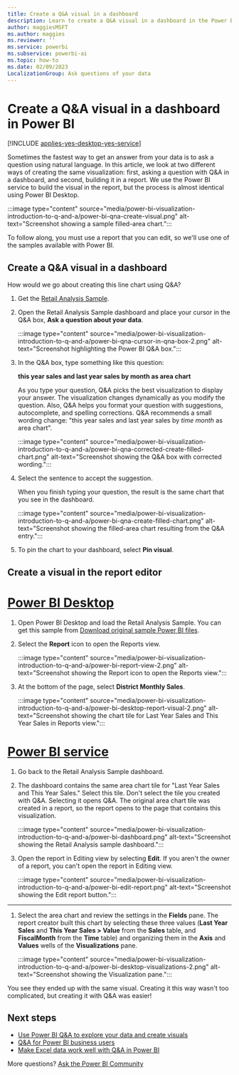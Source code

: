 ```yaml
---
title: Create a Q&A visual in a dashboard
description: Learn to create a Q&A visual in a dashboard in the Power BI service by using the Retail Analysis sample.
author: maggiesMSFT
ms.author: maggies
ms.reviewer: ''
ms.service: powerbi
ms.subservice: powerbi-ai
ms.topic: how-to
ms.date: 02/09/2023
LocalizationGroup: Ask questions of your data
---
```


# Create a Q&A visual in a dashboard in Power BI

[!INCLUDE [applies-yes-desktop-yes-service](../includes/applies-yes-desktop-yes-service.md)]

Sometimes the fastest way to get an answer from your data is to ask a question using natural language. In this article, we look at two different ways of creating the same visualization: first, asking a question with Q&A in a dashboard, and second, building it in a report. We use the Power BI service to build the visual in the report, but the process is almost identical using Power BI Desktop.

:::image type="content" source="media/power-bi-visualization-introduction-to-q-and-a/power-bi-qna-create-visual.png" alt-text="Screenshot showing a sample filled-area chart.":::

To follow along, you must use a report that you can edit, so we'll use one of the samples available with Power BI.

## Create a Q&A visual in a dashboard

How would we go about creating this line chart using Q&A?

1. Get the [Retail Analysis Sample](/power-bi/create-reports/sample-retail-analysis).

1. Open the Retail Analysis Sample dashboard and place your cursor in the Q&A box, **Ask a question about your data**.

    :::image type="content" source="media/power-bi-visualization-introduction-to-q-and-a/power-bi-qna-cursor-in-qna-box-2.png" alt-text="Screenshot highlighting the Power BI Q&A box.":::

1. In the Q&A box, type something like this question:

    **this year sales and last year sales by month as area chart**

    As you type your question, Q&A picks the best visualization to display your answer. The visualization changes dynamically as you modify the question. Also, Q&A helps you format your question with suggestions, autocomplete, and spelling corrections. Q&A recommends a small wording change: "this year sales and last year sales by *time month* as area chart".

    :::image type="content" source="media/power-bi-visualization-introduction-to-q-and-a/power-bi-qna-corrected-create-filled-chart.png" alt-text="Screenshot showing the Q&A box with corrected wording.":::

1. Select the sentence to accept the suggestion.

   When you finish typing your question, the result is the same chart that you see in the dashboard.

   :::image type="content" source="media/power-bi-visualization-introduction-to-q-and-a/power-bi-qna-create-filled-chart.png" alt-text="Screenshot showing the filled-area chart resulting from the Q&A entry.":::

1. To pin the chart to your dashboard, select **Pin visual**.

## Create a visual in the report editor

# [Power BI Desktop](#tab/powerbi-desktop)

1. Open Power BI Desktop and load the Retail Analysis Sample. You can get this sample from [Download original sample Power BI files](sample-datasets.md#download-original-sample-power-bi-files).

1. Select the **Report** icon to open the Reports view.

    :::image type="content" source="media/power-bi-visualization-introduction-to-q-and-a/power-bi-report-view-2.png" alt-text="Screenshot showing the Report icon to open the Reports view.":::

1. At the bottom of the page, select **District Monthly Sales**.

    :::image type="content" source="media/power-bi-visualization-introduction-to-q-and-a/power-bi-desktop-report-visual-2.png" alt-text="Screenshot showing the chart tile for Last Year Sales and This Year Sales in Reports view.":::

# [Power BI service](#tab/powerbi-service)

1. Go back to the Retail Analysis Sample dashboard.

1. The dashboard contains the same area chart tile for "Last Year Sales and This Year Sales." Select this tile. Don't select the tile you created with Q&A. Selecting it opens Q&A. The original area chart tile was created in a report, so the report opens to the page that contains this visualization.

    :::image type="content" source="media/power-bi-visualization-introduction-to-q-and-a/power-bi-dashboard.png" alt-text="Screenshot showing the Retail Analysis sample dashboard.":::

1. Open the report in Editing view by selecting **Edit**. If you aren't the owner of a report, you can't open the report in Editing view.

    :::image type="content" source="media/power-bi-visualization-introduction-to-q-and-a/power-bi-edit-report.png" alt-text="Screenshot showing the Edit report button.":::

---

1. Select the area chart and review the settings in the **Fields** pane. The report creator built this chart by selecting these three values (**Last Year Sales** and **This Year Sales > Value** from the **Sales** table, and **FiscalMonth** from the **Time** table) and organizing them in the **Axis** and **Values** wells of the **Visualizations** pane.

    :::image type="content" source="media/power-bi-visualization-introduction-to-q-and-a/power-bi-desktop-visualizations-2.png" alt-text="Screenshot showing the Visualization pane.":::

You see they ended up with the same visual. Creating it this way wasn't too complicated, but creating it with Q&A was easier!

## Next steps

- [Use Power BI Q&A to explore your data and create visuals](power-bi-tutorial-q-and-a.md)
- [Q&A for Power BI business users](../consumer/end-user-q-and-a.md)
- [Make Excel data work well with Q&A in Power BI](service-prepare-data-for-q-and-a.md)

More questions? [Ask the Power BI Community](https://community.powerbi.com/)
